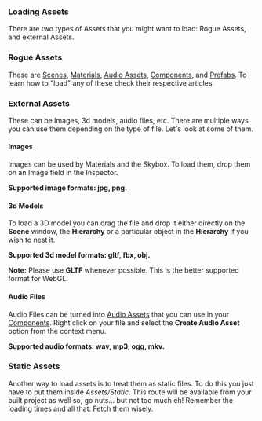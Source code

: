 ### Loading Assets

There are two types of Assets that you might want to load: Rogue Assets, and external Assets.

### Rogue Assets

These are [Scenes](/Assets/Scenes), [Materials](/Assets/Materials), [Audio Assets](/Assets/AudioAssets), [Components](/Assets/Components), and [Prefabs](/Assets/Prefabs). To learn how to "load" any of these check their respective articles.

### External Assets

These can be Images, 3d models, audio files, etc. There are multiple ways you can use them depending on the type of file. Let's look at some of them.

#### Images

Images can be used by Materials and the Skybox. To load them, drop them on an Image field in the Inspector.

**Supported image formats: jpg, png.**

#### 3d Models

To load a 3D model you can drag the file and drop it either directly on the **Scene** window, the **Hierarchy** or a particular object in the **Hierarchy** if you wish to nest it.

**Supported 3d model formats: gltf, fbx, obj.**

**Note:** Please use **GLTF** whenever possible. This is the better supported format for WebGL.

#### Audio Files

Audio Files can be turned into [Audio Assets](/Assets/AudioAssets) that you can use in your [Components](/Assets/Components). Right click on your file and select the **Create Audio Asset** option from the context menu.

**Supported audio formats: wav, mp3, ogg, mkv.**

### Static Assets

Another way to load assets is to treat them as static files. To do this you just have to put them inside *Assets/Static*. This route will be available from your built project as well so, go nuts... but not too much eh! Remember the loading times and all that. Fetch them wisely.
